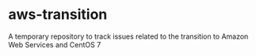 # aws-transition
A temporary repository to track issues related to the transition to Amazon Web Services and CentOS 7
